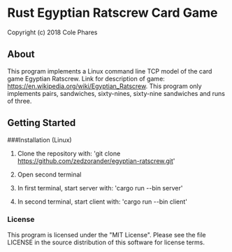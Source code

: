 # Rust Egyptian Ratscrew Card Game

Copyright (c) 2018 Cole Phares

## About

This program implements a Linux command line TCP model of the card game 
Egyptian Ratscrew. Link for description of game: 
https://en.wikipedia.org/wiki/Egyptian_Ratscrew.
This program only implements pairs, sandwiches, sixty-nines, sixty-nine sandwiches
and runs of three.

## Getting Started

###Installation (Linux)

1. Clone the repository with:
'git clone https://github.com/zedzorander/egyptian-ratscrew.git'

2. Open second terminal

3. In first terminal, start server with:
'cargo run --bin server'

4. In second terminal, start client with:
'cargo run --bin client'

### License

This program is licensed under the "MIT License". Please see the file LICENSE in the source distribution of this software for license terms.
